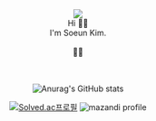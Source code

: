 <div align="center">

<img src="https://capsule-render.vercel.app/api?type=waving&color=auto&height=200&section=header&text=Soeun's%20Github🖤&fontSize=90" />


<div>
Hi 👋🏻 <br>
I'm Soeun Kim. <br><br>
🤍🖤
</div>
<br><br>

![Anurag's GitHub stats](https://github-readme-stats.vercel.app/api?username=anuraghazra&theme=rose_pine&show_icons=true)

[![Solved.ac프로필](http://mazassumnida.wtf/api/v2/generate_badge?boj=soeun0108)](https://solved.ac/soeun0108)
![mazandi profile](http://mazandi.herokuapp.com/api?handle=soeun0108&theme=dark)

</div>
